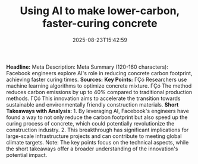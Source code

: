 ﻿---
title: "Using AI to make lower-carbon, faster-curing concrete"
date: "2025-08-23T15:42:59"
category: "Markets"
summary: ""
slug: "using ai to make lowercarbon fastercuring concrete"
source_urls:
  - "https://engineering.fb.com/2025/07/16/data-center-engineering/ai-make-lower-carbon-faster-curing-concrete/"
seo:
  title: "Using AI to make lower-carbon, faster-curing concrete | Hash n Hedge"
  description: ""
  keywords: ["news", "markets", "brief"]
---
**Headline:**  Meta Description:  Meta Summary (120-160 characters): Facebook engineers explore AI's role in reducing concrete carbon footprint, achieving faster curing times.  **Sources:**   **Key Points:**  ΓÇó Researchers use machine learning algorithms to optimize concrete mixture. ΓÇó The method reduces carbon emissions by up to 40% compared to traditional production methods. ΓÇó This innovation aims to accelerate the transition towards sustainable and environmentally friendly construction materials.  **Short Takeaways with Analysis:** 1.  By leveraging AI, Facebook's engineers have found a way to not only reduce the carbon footprint but also speed up the curing process of concrete, which could potentially revolutionize the construction industry. 2. This breakthrough has significant implications for large-scale infrastructure projects and can contribute to meeting global climate targets.  Note: The key points focus on the technical aspects, while the short takeaways offer a broader understanding of the innovation's potential impact. 
